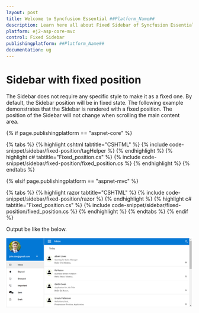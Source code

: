 ```yaml
---
layout: post
title: Welcome to Syncfusion Essential ##Platform_Name##
description: Learn here all about Fixed Sidebar of Syncfusion Essential ##Platform_Name## widgets based on HTML5 and jQuery.
platform: ej2-asp-core-mvc
control: Fixed Sidebar
publishingplatform: ##Platform_Name##
documentation: ug
---
```



# Sidebar with fixed position

The Sidebar does not require any specific style to make it as a fixed one. By default, the Sidebar position will be in fixed state. The following example demonstrates that the Sidebar is rendered with a fixed position. The position of the Sidebar will not change when scrolling the main content area.

{% if page.publishingplatform == "aspnet-core" %}

{% tabs %}
{% highlight cshtml tabtitle="CSHTML" %}
{% include code-snippet/sidebar/fixed-position/tagHelper %}
{% endhighlight %}
{% highlight c# tabtitle="Fixed_position.cs" %}
{% include code-snippet/sidebar/fixed-position/fixed_position.cs %}
{% endhighlight %}
{% endtabs %}

{% elsif page.publishingplatform == "aspnet-mvc" %}

{% tabs %}
{% highlight razor tabtitle="CSHTML" %}
{% include code-snippet/sidebar/fixed-position/razor %}
{% endhighlight %}
{% highlight c# tabtitle="Fixed_position.cs" %}
{% include code-snippet/sidebar/fixed-position/fixed_position.cs %}
{% endhighlight %}
{% endtabs %}
{% endif %}



Output be like the below.

![Sidebar Sample](../images/fixed_position.png)
